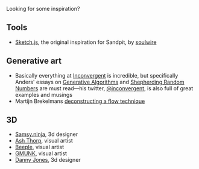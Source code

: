 Looking for some inspiration?

## Tools
- [Sketch.js](https://github.com/soulwire/sketch.js), the original inspiration for Sandpit, by [soulwire](https://soulwire.co.uk/)

## Generative art
- Basically everything at [Inconvergent](http://inconvergent.net/) is incredible, but specifically Anders' essays on [Generative Algorithms](http://inconvergent.net/generative/) and [Shepherding Random Numbers](http://inconvergent.net/shepherding-random-numbers/) are must read—his twitter, [@inconvergent](https://twitter.com/inconvergent), is also full of great examples and musings
- Martijn Brekelmans [deconstructing a flow technique](https://martijnbrekelmans.com/generative-art/heart-deconstruction/techniques.html)

## 3D
- [Samsy.ninja](http://samsy.ninja/), 3d designer
- [Ash Thorp](http://ashthorp.com/), visual artist
- [Beeple](https://www.instagram.com/beeple_crap/), visual artist
- [GMUNK](http://gmunk.com/), visual artist
- [Danny Jones](http://yasly.com/), 3d designer
